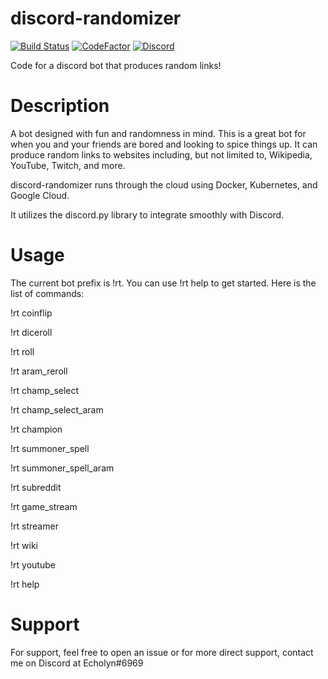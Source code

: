 # discord-randomizer
[![Build Status](https://travis-ci.com/TRottinger/discord-randomizer.svg?branch=dev)](https://travis-ci.com/TRottinger/discord-randomizer)
[![CodeFactor](https://www.codefactor.io/repository/github/trottinger/discord-randomizer/badge/dev)](https://www.codefactor.io/repository/github/trottinger/discord-randomizer/overview/dev)
[![Discord](https://img.shields.io/discord/770772439436361768)](https://discord.gg/EbZ3QX4)

Code for a discord bot that produces random links!

# Description
A bot designed with fun and randomness in mind. This is a great bot for when you and your friends are bored and looking to spice things up. It can produce random links to websites including, but not limited to, Wikipedia, YouTube, Twitch, and more.

discord-randomizer runs through the cloud using Docker, Kubernetes, and Google Cloud.

It utilizes the discord.py library to integrate smoothly with Discord.

# Usage
The current bot prefix is !rt. You can use !rt help to get started. Here is the list of commands:

  !rt coinflip              
  
  !rt diceroll              
  
  !rt roll                  
  
  !rt aram_reroll           
  
  !rt champ_select          
  
  !rt champ_select_aram     
  
  !rt champion              
  
  !rt summoner_spell        
  
  !rt summoner_spell_aram   
  
  !rt subreddit             

  !rt game_stream <game>    
  
  !rt streamer              

  !rt wiki                  

  !rt youtube               

  !rt help                  
  
# Support
For support, feel free to open an issue or for more direct support, contact me on Discord at Echolyn#6969
